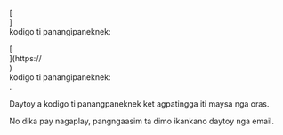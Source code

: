 [<br host>]<br action>kodigo ti panangipaneknek:<br code>

[<br host>](https://<br host>)<br action>kodigo ti panangipaneknek:<br code>.

Daytoy a kodigo ti panangpaneknek ket agpatingga iti maysa nga oras.

No dika pay nagaplay, pangngaasim ta dimo ikankano daytoy nga email.